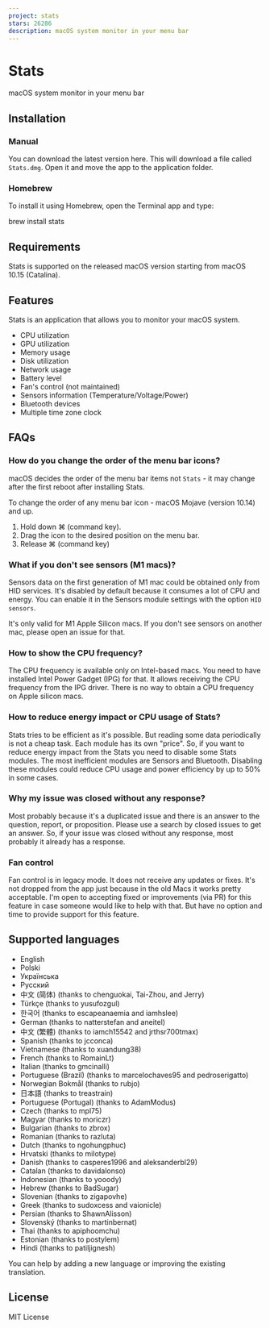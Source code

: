 ```yaml
---
project: stats
stars: 26286
description: macOS system monitor in your menu bar
---
```


Stats
=====

macOS system monitor in your menu bar

Installation
------------

### Manual

You can download the latest version here. This will download a file called `Stats.dmg`. Open it and move the app to the application folder.

### Homebrew

To install it using Homebrew, open the Terminal app and type:

brew install stats

Requirements
------------

Stats is supported on the released macOS version starting from macOS 10.15 (Catalina).

Features
--------

Stats is an application that allows you to monitor your macOS system.

-   CPU utilization
-   GPU utilization
-   Memory usage
-   Disk utilization
-   Network usage
-   Battery level
-   Fan's control (not maintained)
-   Sensors information (Temperature/Voltage/Power)
-   Bluetooth devices
-   Multiple time zone clock

FAQs
----

### How do you change the order of the menu bar icons?

macOS decides the order of the menu bar items not `Stats` - it may change after the first reboot after installing Stats.

To change the order of any menu bar icon - macOS Mojave (version 10.14) and up.

1.  Hold down ⌘ (command key).
2.  Drag the icon to the desired position on the menu bar.
3.  Release ⌘ (command key)

### What if you don't see sensors (M1 macs)?

Sensors data on the first generation of M1 mac could be obtained only from HID services. It's disabled by default because it consumes a lot of CPU and energy. You can enable it in the Sensors module settings with the option `HID sensors`.

It's only valid for M1 Apple Silicon macs. If you don't see sensors on another mac, please open an issue for that.

### How to show the CPU frequency?

The CPU frequency is available only on Intel-based macs. You need to have installed Intel Power Gadget (IPG) for that. It allows receiving the CPU frequency from the IPG driver. There is no way to obtain a CPU frequency on Apple silicon macs.

### How to reduce energy impact or CPU usage of Stats?

Stats tries to be efficient as it's possible. But reading some data periodically is not a cheap task. Each module has its own "price". So, if you want to reduce energy impact from the Stats you need to disable some Stats modules. The most inefficient modules are Sensors and Bluetooth. Disabling these modules could reduce CPU usage and power efficiency by up to 50% in some cases.

### Why my issue was closed without any response?

Most probably because it's a duplicated issue and there is an answer to the question, report, or proposition. Please use a search by closed issues to get an answer. So, if your issue was closed without any response, most probably it already has a response.

### Fan control

Fan control is in legacy mode. It does not receive any updates or fixes. It's not dropped from the app just because in the old Macs it works pretty acceptable. I'm open to accepting fixed or improvements (via PR) for this feature in case someone would like to help with that. But have no option and time to provide support for this feature.

Supported languages
-------------------

-   English
-   Polski
-   Українська
-   Русский
-   中文 (简体) (thanks to chenguokai, Tai-Zhou, and Jerry)
-   Türkçe (thanks to yusufozgul)
-   한국어 (thanks to escapeanaemia and iamhslee)
-   German (thanks to natterstefan and aneitel)
-   中文 (繁體) (thanks to iamch15542 and jrthsr700tmax)
-   Spanish (thanks to jcconca)
-   Vietnamese (thanks to xuandung38)
-   French (thanks to RomainLt)
-   Italian (thanks to gmcinalli)
-   Portuguese (Brazil) (thanks to marcelochaves95 and pedroserigatto)
-   Norwegian Bokmål (thanks to rubjo)
-   日本語 (thanks to treastrain)
-   Portuguese (Portugal) (thanks to AdamModus)
-   Czech (thanks to mpl75)
-   Magyar (thanks to moriczr)
-   Bulgarian (thanks to zbrox)
-   Romanian (thanks to razluta)
-   Dutch (thanks to ngohungphuc)
-   Hrvatski (thanks to milotype)
-   Danish (thanks to casperes1996 and aleksanderbl29)
-   Catalan (thanks to davidalonso)
-   Indonesian (thanks to yooody)
-   Hebrew (thanks to BadSugar)
-   Slovenian (thanks to zigapovhe)
-   Greek (thanks to sudoxcess and vaionicle)
-   Persian (thanks to ShawnAlisson)
-   Slovenský (thanks to martinbernat)
-   Thai (thanks to apiphoomchu)
-   Estonian (thanks to postylem)
-   Hindi (thanks to patiljignesh)

You can help by adding a new language or improving the existing translation.

License
-------

MIT License
